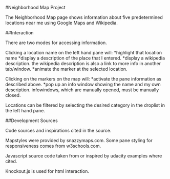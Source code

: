 #Neighborhood Map Project

The Neighborhood Map page shows information about five predetermined locations near me using Google Maps and Wikipedia.


##Interaction

There are two modes for accessing information.

Clicking a location name on the left hand pane will:
    *highlight that location name
    *display a description of the place that I entered.
    *display a wikipedia description.
     the wikipedia description is also a link to more info in another tab/window.
    *animate the marker at the selected location.

Clicking on the markers on the map will:
    *activate the pane information as described above.
    *pop up an info window showing the name and my own description.
     infowindows, which are manually opened, must be manually closed.


Locations can be filtered by selecting the desired category in the droplist in the left hand pane.


##Development Sources

Code sources and inspirations cited in the source.

Mapstyles were provided by snazzymaps.com.
Some pane styling for responsiveness comes from w3schools.com.

Javascript source code taken from or inspired by udacity examples where cited.

Knockout.js is used for html interaction.












